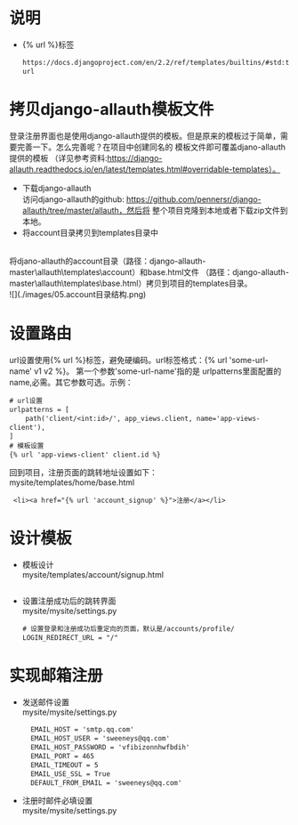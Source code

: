 # 说明
  - {% url %}标签
    ``` 
    https://docs.djangoproject.com/en/2.2/ref/templates/builtins/#std:templatetag-url
    ```
# 拷贝django-allauth模板文件
登录注册界面也是使用django-allauth提供的模板。但是原来的模板过于简单，需要完善一下。怎么完善呢？在项目中创建同名的
模板文件即可覆盖djano-allauth提供的模板
（详见参考资料:https://django-allauth.readthedocs.io/en/latest/templates.html#overridable-templates）。
  - 下载django-allauth
  <br/>访问django-allauth的github: https://github.com/pennersr/django-allauth/tree/master/allauth，然后将
  整个项目克隆到本地或者下载zip文件到本地。
  - 将account目录拷贝到templates目录中
  <br/>
  将djano-allauth的account目录（路径：django-allauth-master\allauth\templates\account）和base.html文件
  （路径：django-allauth-master\allauth\templates\base.html）拷贝到项目的templates目录。<br/>
  ![](./images/05.account目录结构.png)
  
# 设置路由
url设置使用{% url %}标签，避免硬编码。url标签格式：{% url 'some-url-name' v1 v2 %}。 第一个参数'some-url-name'指的是
urlpatterns里面配置的name,必需。其它参数可选。示例：
```
# url设置
urlpatterns = [
    path('client/<int:id>/', app_views.client, name='app-views-client'),
]
# 模板设置
{% url 'app-views-client' client.id %}
```
回到项目，注册页面的跳转地址设置如下：
<br/>mysite/templates/home/base.html
``` 
 <li><a href="{% url 'account_signup' %}">注册</a></li>
```
# 设计模板
- 模板设计
    <br/>mysite/templates/account/signup.html
    ``` 
    
    ```
- 设置注册成功后的跳转界面
    <br/>mysite/mysite/settings.py
    ``` 
    # 设置登录和注册成功后重定向的页面，默认是/accounts/profile/
    LOGIN_REDIRECT_URL = "/"
    ```
# 实现邮箱注册
 - 发送邮件设置
     <br/>mysite/mysite/settings.py
      ```  
        EMAIL_HOST = 'smtp.qq.com'
        EMAIL_HOST_USER = 'sweeneys@qq.com'
        EMAIL_HOST_PASSWORD = 'vfibizonnhwfbdih'
        EMAIL_PORT = 465
        EMAIL_TIMEOUT = 5
        EMAIL_USE_SSL = True
        DEFAULT_FROM_EMAIL = 'sweeneys@qq.com'
      ```
  - 注册时邮件必填设置
   <br/>mysite/mysite/settings.py
    ```  
    ```